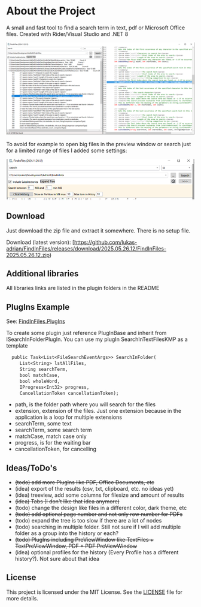 # About the Project

A small and fast tool to find a search term in text, pdf or Microsoft Office files. Created with Rider/Visual Studio and .NET 8

![main.png](images/mainwindow.png)

To avoid for example to open big files in the preview window or search just for a limited range of files I added some settings:


![settings.png](images/settings.png)

## Download

Just download the zip file and extract it somewhere. There is no setup file.

Download (latest version): [https://github.com/lukas-adrian/FindInFiles/releases/download/2025.05.26.12/FindInFiles-2025.05.26.12.zip)

## Additional libraries

All libraries links are listed in the plugin folders in the README

## PlugIns Example

See: [FindInFiles.PlugIns](https://github.com/lukas-adrian/FindInFiles.PlugIns)

To create some plugin just reference PlugInBase and inherit from ISearchInFolderPlugIn.
You can use my plugIn SearchInTextFilesKMP as a template

      public Task<List<FileSearchEventArgs>> SearchInFolder(
         List<String> lstAllFiles,
         String searchTerm,
         bool matchCase,
         bool wholeWord,
         IProgress<Int32> progress,
         CancellationToken cancellationToken);

* path, is the folder path where you will search for the files
* extension, extension of the files. Just one extension because in the application is a loop for multiple extensions
* searchTerm, some text
* searchTerm, some search term
* matchCase, match case only
* progress, is for the waiting bar
* cancellationToken, for cancelling

## Ideas/ToDo's

* ~~(todo) add more PlugIns like PDF, Office Documents, etc~~
* (idea) export of the results (csv, txt, clipboard, etc. no ideas yet)
* (idea) treeview, add some columns for filesize and amount of results
* ~~(idea) Tabs (I don't like that idea anymore)~~
* (todo) change the design like files in a different color, dark theme, etc
* ~~(todo) add optional page number and not only row number for PDFs~~
* (todo) expand the tree is too slow if there are a lot of nodes
* (todo) searching in multiple folder. Still not sure if I will add multiple folder as a group into the history or each?
* ~~(todo) PlugIns including PreViewWindow like TextFiles + TextPreViewWindow, PDF + PDF PreViewWindow~~
* (idea) optional profiles for the history (Every Profile has a different history?). Not sure about that idea

## License

This project is licensed under the MIT License. See the [LICENSE](LICENSE.md) file for more details.
